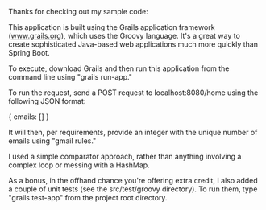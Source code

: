 Thanks for checking out my sample code:

This application is built using the Grails application framework (www.grails.org), which uses the Groovy language. It's a great way to create sophisticated Java-based web applications much more quickly than Spring Boot.

To execute, download Grails and then run this application from the command line using "grails run-app."

To run the request, send a POST request to localhost:8080/home using the following JSON format:

{
    emails: []
}

It will then, per requirements, provide an integer with the unique number of emails using "gmail rules."

I used a simple comparator approach, rather than anything involving a complex loop or messing with a HashMap.

As a bonus, in the offhand chance you're offering extra credit, I also added a couple of unit tests (see the src/test/groovy directory). To run them, type "grails test-app" from the project root directory.

